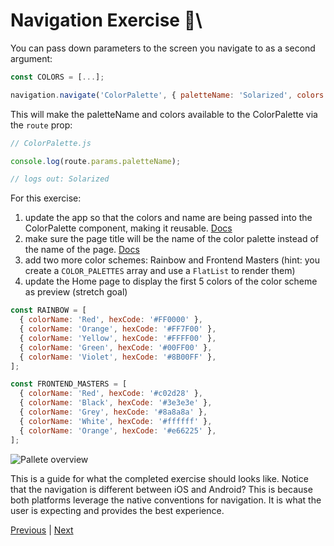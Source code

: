# Navigation Exercise 📝\

You can pass down parameters to the screen you navigate to as a second argument:

```jsx
const COLORS = [...];

navigation.navigate('ColorPalette', { paletteName: 'Solarized', colors: COLORS });
```

This will make the paletteName and colors available to the ColorPalette via the `route` prop:

```jsx
// ColorPalette.js

console.log(route.params.paletteName);

// logs out: Solarized
```

For this exercise:

1. update the app so that the colors and name are being passed into the ColorPalette component, making it reusable. [Docs](https://reactnavigation.org/docs/params)
2. make sure the page title will be the name of the color palette instead of the name of the page. [Docs](https://reactnavigation.org/docs/headers#using-params-in-the-title)
3. add two more color schemes: Rainbow and Frontend Masters (hint: you create a `COLOR_PALETTES` array and use a `FlatList` to render them)
4. update the Home page to display the first 5 colors of the color scheme as preview (stretch goal)

```jsx
const RAINBOW = [
  { colorName: 'Red', hexCode: '#FF0000' },
  { colorName: 'Orange', hexCode: '#FF7F00' },
  { colorName: 'Yellow', hexCode: '#FFFF00' },
  { colorName: 'Green', hexCode: '#00FF00' },
  { colorName: 'Violet', hexCode: '#8B00FF' },
];

const FRONTEND_MASTERS = [
  { colorName: 'Red', hexCode: '#c02d28' },
  { colorName: 'Black', hexCode: '#3e3e3e' },
  { colorName: 'Grey', hexCode: '#8a8a8a' },
  { colorName: 'White', hexCode: '#ffffff' },
  { colorName: 'Orange', hexCode: '#e66225' },
];
```

![Pallete overview](../images/palette-preview.gif)

This is a guide for what the completed exercise should looks like. Notice that the navigation is different between iOS and Android? This is because both platforms leverage the native conventions for navigation. It is what the user is expecting and provides the best experience.

[Previous](./19.adding-navigation.md) | [Next](./21.navigation-exercise-solution.md)
